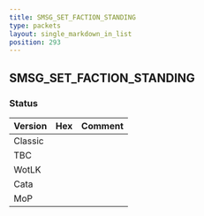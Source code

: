 ```yaml
---
title: SMSG_SET_FACTION_STANDING
type: packets
layout: single_markdown_in_list
position: 293
---
```


## SMSG_SET_FACTION_STANDING

### Status

Version | Hex | Comment
---------- | ---------- | ---------- 
Classic |  |  
TBC |  |  
WotLK |  |  
Cata |  |  
MoP |  |  